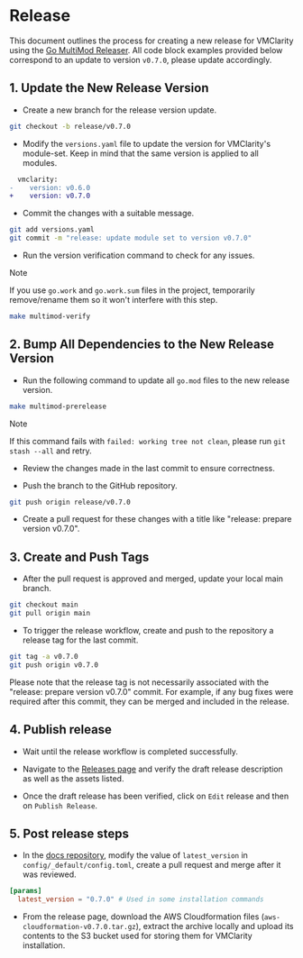 # Release

This document outlines the process for creating a new release for VMClarity using the [Go MultiMod Releaser](https://github.com/open-telemetry/opentelemetry-go-build-tools/tree/main/multimod). All code block examples provided below correspond to an update to version `v0.7.0`, please update accordingly.

## 1. Update the New Release Version

* Create a new branch for the release version update.
```sh
git checkout -b release/v0.7.0
```

* Modify the `versions.yaml` file to update the version for VMClarity's module-set. Keep in mind that the same version is applied to all modules.
```diff
  vmclarity:
-    version: v0.6.0
+    version: v0.7.0
```

* Commit the changes with a suitable message.
```sh
git add versions.yaml
git commit -m "release: update module set to version v0.7.0"
```

* Run the version verification command to check for any issues.

> [!NOTE]
> If you use `go.work` and `go.work.sum` files in the project, temporarily remove/rename them so it won't interfere with this step.

```sh
make multimod-verify
```

## 2. Bump All Dependencies to the New Release Version

* Run the following command to update all `go.mod` files to the new release version.
```sh
make multimod-prerelease
```

> [!NOTE]
> If this command fails with `failed: working tree not clean`, please run `git stash --all` and retry.

* Review the changes made in the last commit to ensure correctness.

* Push the branch to the GitHub repository.
```sh
git push origin release/v0.7.0
```

* Create a pull request for these changes with a title like "release: prepare version v0.7.0".

## 3. Create and Push Tags

* After the pull request is approved and merged, update your local main branch.
```sh
git checkout main
git pull origin main
```

* To trigger the release workflow, create and push to the repository a release tag for the last commit.
```sh
git tag -a v0.7.0
git push origin v0.7.0
```

Please note that the release tag is not necessarily associated with the "release: prepare version v0.7.0" commit. For example, if any bug fixes were required after this commit, they can be merged and included in the release.

## 4. Publish release

* Wait until the release workflow is completed successfully.

* Navigate to the [Releases page](https://github.com/openclarity/vmclarity/releases) and verify the draft release description as well as the assets listed.

* Once the draft release has been verified, click on `Edit` release and then on `Publish Release`.

## 5. Post release steps

* In the [docs repository](https://github.com/openclarity/docs.openclarity.io), modify the value of `latest_version` in `config/_default/config.toml`, create a pull request and merge after it was reviewed.

```toml
[params]
  latest_version = "0.7.0" # Used in some installation commands
```

* From the release page, download the AWS Cloudformation files (`aws-cloudformation-v0.7.0.tar.gz`), extract the archive locally and upload its contents to the S3 bucket used for storing them for VMClarity installation.
